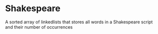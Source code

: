 # Shakespeare
A  sorted array of linkedlists that stores all words in a Shakespeare script and their number of occurrences
